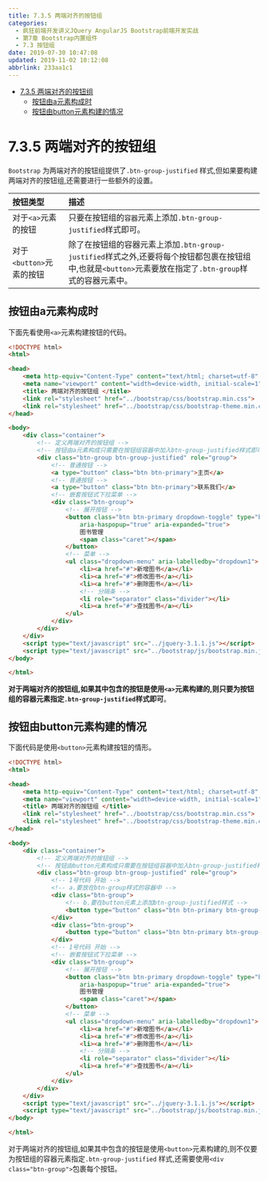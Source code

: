 ```yaml
---
title: 7.3.5 两端对齐的按钮组
categories: 
  - 疯狂前端开发讲义JQuery AngularJS Bootstrap前端开发实战
  - 第7章 Bootstrap内置组件
  - 7.3 按钮组
date: 2019-07-30 10:47:08
updated: 2019-11-02 10:12:08
abbrlink: 233aa1c1
---
```

<div id='my_toc'>

- [7.3.5 两端对齐的按钮组](/JavaReadingNotes/233aa1c1/#7-3-5-两端对齐的按钮组)
    - [按钮由a元素构成时](/JavaReadingNotes/233aa1c1/#按钮由a元素构成时)
    - [按钮由button元素构建的情况](/JavaReadingNotes/233aa1c1/#按钮由button元素构建的情况)

</div>
<!--more-->
<script>if (navigator.platform.toLowerCase() == 'win32'){document.getElementById('my_toc').style.display = 'none';}</script>

<!--end-->
<!--SSTStart-->
# 7.3.5 两端对齐的按钮组 #
`Bootstrap` 为两端对齐的按钮组提供了`.btn-group-justified` 样式,但如果要构建两端对齐的按钮组,还需要进行一些额外的设置。

|按钮类型|描述|
|:---|:---|
|对于`<a>`元素的按钮|只要在按钮组的`容器`元素上添加`.btn-group-justified`样式即可。|
|对于`<button>`元素的按钮|除了在按钮组的容器元素上添加`.btn-group-justified`样式之外,还要将每个按钮都包裹在按钮组中,也就是`<button>`元素要放在指定了`.btn-group`样式的容器元素中。|
<!--SSTStop-->

## 按钮由a元素构成时 ##
下面先看使用`<a>`元素构建按钮的代码。
```html
<!DOCTYPE html>
<html>

<head>
	<meta http-equiv="Content-Type" content="text/html; charset=utf-8" />
	<meta name="viewport" content="width=device-width, initial-scale=1">
	<title> 两端对齐的按钮组 </title>
	<link rel="stylesheet" href="../bootstrap/css/bootstrap.min.css">
	<link rel="stylesheet" href="../bootstrap/css/bootstrap-theme.min.css">
</head>

<body>
	<div class="container">
		<!-- 定义两端对齐的按钮组 -->
		<!-- 按钮由a元素构成只需要在按钮组容器中加入btn-group-justified样式即可 -->
		<div class="btn-group btn-group-justified" role="group">
			<!-- 普通按钮 -->
			<a type="button" class="btn btn-primary">主页</a>
			<!-- 普通按钮 -->
			<a type="button" class="btn btn-primary">联系我们</a>
			<!-- 嵌套按钮式下拉菜单 -->
			<div class="btn-group">
				<!-- 展开按钮 -->
				<button class="btn btn-primary dropdown-toggle" type="button" id="dropdown1" data-toggle="dropdown"
					aria-haspopup="true" aria-expanded="true">
					图书管理
					<span class="caret"></span>
				</button>
				<!-- 菜单 -->
				<ul class="dropdown-menu" aria-labelledby="dropdown1">
					<li><a href="#">新增图书</a></li>
					<li><a href="#">修改图书</a></li>
					<li><a href="#">删除图书</a></li>
					<!-- 分隔条 -->
					<li role="separator" class="divider"></li>
					<li><a href="#">查找图书</a></li>
				</ul>
			</div>
		</div>
	</div>
	<script type="text/javascript" src="../jquery-3.1.1.js"></script>
	<script type="text/javascript" src="../bootstrap/js/bootstrap.min.js"></script>
</body>

</html>
```
<!--SSTStart-->
**对于两端对齐的按钮组,如果其中包含的按钮是使用`<a>`元素构建的,则只要为按钮组的容器元素指定`.btn-group-justified`样式即可**。
<!--SSTStop-->
## 按钮由button元素构建的情况 ##
下面代码是使用`<button>`元素构建按钮的情形。
```html
<!DOCTYPE html>
<html>

<head>
    <meta http-equiv="Content-Type" content="text/html; charset=utf-8" />
    <meta name="viewport" content="width=device-width, initial-scale=1">
    <title> 两端对齐的按钮组 </title>
    <link rel="stylesheet" href="../bootstrap/css/bootstrap.min.css">
    <link rel="stylesheet" href="../bootstrap/css/bootstrap-theme.min.css">
</head>

<body>
    <div class="container">
        <!-- 定义两端对齐的按钮组 -->
        <!-- 按钮由button元素构成只需要在按钮组容器中加入btn-group-justified样式即可 -->
        <div class="btn-group btn-group-justified" role="group">
            <!-- 1号代码 开始 -->
            <!-- a.要放在btn-group样式的容器中 -->
            <div class="btn-group">
                <!-- b.要在button元素上添加btn-group-justified样式 -->
                <button type="button" class="btn btn-primary btn-group-justified">主页</button>
            </div>
            <div class="btn-group">
                <button type="button" class="btn btn-primary btn-group-justified">联系我们</button>
            </div>
            <!-- 1号代码 开始 -->
            <!-- 嵌套按钮式下拉菜单 -->
            <div class="btn-group">
                <!-- 展开按钮 -->
                <button class="btn btn-primary dropdown-toggle" type="button" id="dropdown1" data-toggle="dropdown"
                    aria-haspopup="true" aria-expanded="true">
                    图书管理
                    <span class="caret"></span>
                </button>
                <!-- 菜单 -->
                <ul class="dropdown-menu" aria-labelledby="dropdown1">
                    <li><a href="#">新增图书</a></li>
                    <li><a href="#">修改图书</a></li>
                    <li><a href="#">删除图书</a></li>
                    <!-- 分隔条 -->
                    <li role="separator" class="divider"></li>
                    <li><a href="#">查找图书</a></li>
                </ul>
            </div>
        </div>
    </div>
    <script type="text/javascript" src="../jquery-3.1.1.js"></script>
    <script type="text/javascript" src="../bootstrap/js/bootstrap.min.js"></script>
</body>

</html>
```
<!--SSTStart-->
对于两端对齐的按钮组,如果其中包含的按钮是使用`<button>`元素构建的,则不仅要为按钮组的容器元素指定`.btn-group-justified` 样式,还需要使用`<div class="btn-group">`包裹每个按钮。
<!--SSTStop-->

